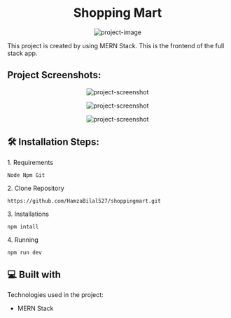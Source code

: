 <h1 align="center" id="title">Shopping Mart</h1>

<p align="center"><img src="https://i.ibb.co/1KJPsPg/shopping-mart-1.png" alt="project-image"></p>

<p id="description">This project is created by using MERN Stack. This is the frontend of the full stack app.</p>

<h2>Project Screenshots:</h2>

<p align="center"><img src="https://i.ibb.co/VVWP61Y/shopping-mart-2.png" alt="project-screenshot"></p>

<p align="center"><img src="https://i.ibb.co/NWg67sY/shopping-mart-3.png" alt="project-screenshot"></p>

<p align="center"><img src="https://i.ibb.co/RHbyCbg/shopping-mart-4.png" alt="project-screenshot"></p>

<h2>🛠️ Installation Steps:</h2>

<p>1. Requirements</p>

```
Node Npm Git
```

<p>2. Clone Repository</p>

```
https://github.com/HamzaBilal527/shoppingmart.git
```

<p>3. Installations</p>

```
npm intall
```

<p>4. Running</p>

```
npm run dev
```

  
  
<h2>💻 Built with</h2>

Technologies used in the project:

*   MERN Stack
